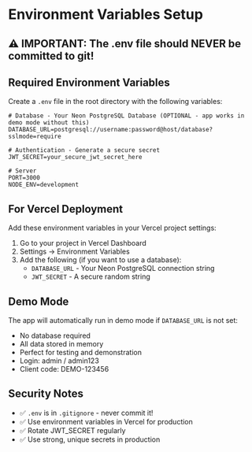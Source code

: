 # Environment Variables Setup

## ⚠️ IMPORTANT: The .env file should NEVER be committed to git!

## Required Environment Variables

Create a `.env` file in the root directory with the following variables:

```env
# Database - Your Neon PostgreSQL Database (OPTIONAL - app works in demo mode without this)
DATABASE_URL=postgresql://username:password@host/database?sslmode=require

# Authentication - Generate a secure secret
JWT_SECRET=your_secure_jwt_secret_here

# Server
PORT=3000
NODE_ENV=development
```

## For Vercel Deployment

Add these environment variables in your Vercel project settings:
1. Go to your project in Vercel Dashboard
2. Settings → Environment Variables
3. Add the following (if you want to use a database):
   - `DATABASE_URL` - Your Neon PostgreSQL connection string
   - `JWT_SECRET` - A secure random string

## Demo Mode

The app will automatically run in demo mode if `DATABASE_URL` is not set:
- No database required
- All data stored in memory
- Perfect for testing and demonstration
- Login: admin / admin123
- Client code: DEMO-123456

## Security Notes

- ✅ `.env` is in `.gitignore` - never commit it!
- ✅ Use environment variables in Vercel for production
- ✅ Rotate JWT_SECRET regularly
- ✅ Use strong, unique secrets in production

